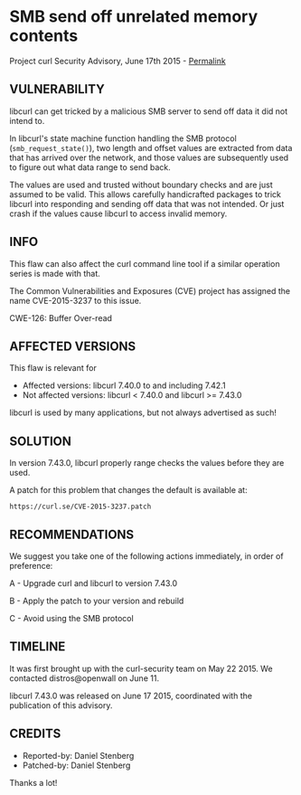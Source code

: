 SMB send off unrelated memory contents
======================================

Project curl Security Advisory, June 17th 2015 -
[Permalink](https://curl.se/docs/CVE-2015-3237.html)

VULNERABILITY
-------------

libcurl can get tricked by a malicious SMB server to send off data it did not
intend to.

In libcurl's state machine function handling the SMB protocol
(`smb_request_state()`), two length and offset values are extracted from data
that has arrived over the network, and those values are subsequently used to
figure out what data range to send back.

The values are used and trusted without boundary checks and are just assumed
to be valid. This allows carefully handicrafted packages to trick libcurl into
responding and sending off data that was not intended. Or just crash if the
values cause libcurl to access invalid memory.

INFO
----

This flaw can also affect the curl command line tool if a similar operation
series is made with that.

The Common Vulnerabilities and Exposures (CVE) project has assigned the name
CVE-2015-3237 to this issue.

CWE-126: Buffer Over-read

AFFECTED VERSIONS
-----------------

This flaw is relevant for

- Affected versions: libcurl 7.40.0 to and including 7.42.1
- Not affected versions: libcurl < 7.40.0 and libcurl >= 7.43.0

libcurl is used by many applications, but not always advertised as such!

SOLUTION
------------

In version 7.43.0, libcurl properly range checks the values before they are
used.

A patch for this problem that changes the default is available at:

    https://curl.se/CVE-2015-3237.patch

RECOMMENDATIONS
---------------

We suggest you take one of the following actions immediately, in order of
preference:

 A - Upgrade curl and libcurl to version 7.43.0

 B - Apply the patch to your version and rebuild

 C - Avoid using the SMB protocol

TIMELINE
---------

It was first brought up with the curl-security team on May 22 2015. We
contacted distros@openwall on June 11.

libcurl 7.43.0 was released on June 17 2015, coordinated with the publication
of this advisory.

CREDITS
-------

- Reported-by: Daniel Stenberg
- Patched-by: Daniel Stenberg

Thanks a lot!
